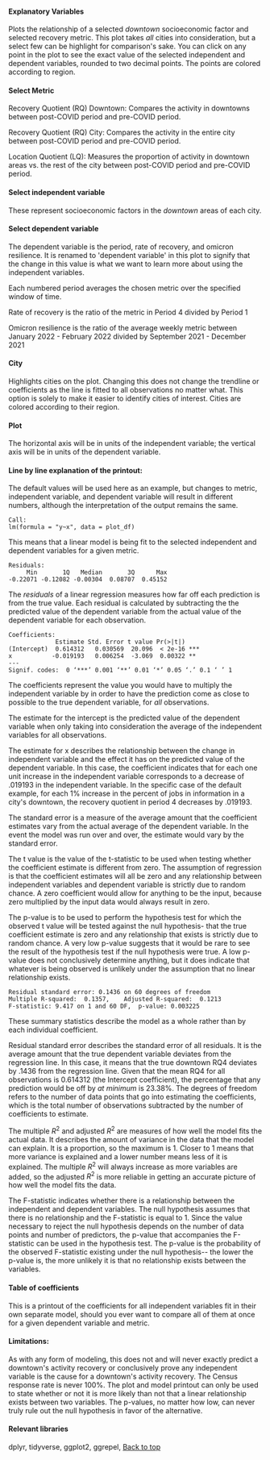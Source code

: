#### Explanatory Variables

Plots the relationship of a selected *downtown* socioeconomic factor and selected recovery metric. This plot takes *all* cities into consideration, but a select few can be highlight for comparison's sake. You can click on any point in the plot to see the exact value of the selected independent and dependent variables, rounded to two decimal points. The points are colored according to region.

#### Select Metric

Recovery Quotient (RQ) Downtown: Compares the activity in downtowns between post-COVID period and pre-COVID period.

Recovery Quotient (RQ) City: Compares the activity in the entire city between post-COVID period and pre-COVID period.

Location Quotient (LQ): Measures the proportion of activity in downtown areas vs. the rest of the city between post-COVID period and pre-COVID period.

#### Select independent variable

These represent socioeconomic factors in the *downtown* areas of each city. 

#### Select dependent variable
The dependent variable is the period, rate of recovery, and omicron resilience. It is renamed to 'dependent variable' in this plot to signify that the change in this value is what we want to learn more about using the independent variables.

Each numbered period averages the chosen metric over the specified window of time. 

Rate of recovery is the ratio of the metric in Period 4 divided by Period 1

Omicron resilience is the ratio of the average weekly metric between January 2022 - February 2022 divided by September 2021 - December 2021

#### City

Highlights cities on the plot. Changing this does not change the trendline or coefficients as the line is fitted to all observations no matter what. This option is solely to make it easier to identify cities of interest. Cities are colored according to their region.

#### Plot

The horizontal axis will be in units of the independent variable; the vertical axis will be in units of the dependent variable. 

#### Line by line explanation of the printout:

The default values will be used here as an example, but changes to metric, independent variable, and dependent variable will result in different numbers, although the interpretation of the output remains the same.

```
Call:
lm(formula = "y~x", data = plot_df)
```

This means that a linear model is being fit to the selected independent and dependent variables for a given metric. 

```
Residuals:
     Min       1Q   Median       3Q      Max 
-0.22071 -0.12082 -0.00304  0.08707  0.45152 
```

The *residuals* of a linear regression measures how far off each prediction is from the true value. Each residual is calculated by subtracting the the predicted value of the dependent variable from the actual value of the dependent variable for each observation. 

```
Coefficients:
             Estimate Std. Error t value Pr(>|t|)    
(Intercept)  0.614312   0.030569  20.096  < 2e-16 ***
x           -0.019193   0.006254  -3.069  0.00322 ** 
---
Signif. codes:  0 ‘***’ 0.001 ‘**’ 0.01 ‘*’ 0.05 ‘.’ 0.1 ‘ ’ 1
```

The coefficients represent the value you would have to multiply the independent variable by in order to have the prediction come as close to possible to the true dependent variable, for *all* observations. 

The estimate for the intercept is the predicted value of the dependent variable when only taking into consideration the average of the independent variables for all observations. 

The estimate for x describes the relationship between the change in independent variable and the effect it has on the predicted value of the dependent variable. In this case, the coefficient indicates that for each one unit increase in the independent variable corresponds to a decrease of .019193 in the independent variable. In the specific case of the default example, for each 1% increase in the percent of jobs in information in a city's downtown, the recovery quotient in period 4 decreases by .019193. 

The standard error is a measure of the average amount that the coefficient estimates vary from the actual average of the dependent variable. In the event the model was run over and over, the estimate would vary by the standard error.

The t value is the value of the t-statistic to be used when testing whether the coefficient estimate is different from zero. The assumption of regression is that the coefficient estimates will all be zero  and any relationship between independent variables and dependent variable is strictly due to random chance. A zero coefficient would allow for anything to be the input, because zero multiplied by the input data would always result in zero. 

The p-value is to be used to perform the hypothesis test for which the observed t value will be tested against the null hypothesis- that the true coefficient estimate is zero and any relationship that exists is strictly due to random chance. A very low p-value suggests that it would be rare to see the result of the hypothesis test if the null hypothesis were true. A low p-value does not conclusively determine anything, but it does indicate that whatever is being observed is unlikely under the assumption that no linear relationship exists.

```
Residual standard error: 0.1436 on 60 degrees of freedom
Multiple R-squared:  0.1357,	Adjusted R-squared:  0.1213 
F-statistic: 9.417 on 1 and 60 DF,  p-value: 0.003225
```

These summary statistics describe the model as a whole rather than by each individual coefficient. 

Residual standard error describes the standard error of all residuals. It is the average amount that the true dependent variable deviates from the regression line. In this case, it means that the true downtown RQ4 deviates by .1436 from the regression line. Given that the mean RQ4 for all observations is 0.614312 (the Intercept coefficient), the percentage that any prediction would be off by *at minimum* is 23.38%. The degrees of freedom refers to the number of data points that go into estimating the coefficients, which is the total number of observations subtracted by the number of coefficients to estimate.

The multiple $R^2$ and adjusted $R^2$ are measures of how well the model fits the actual data. It describes the amount of variance in the data that the model can explain. It is a proportion, so the maximum is 1. Closer to 1 means that more variance is explained and a lower number means less of it is explained. The multiple $R^2$ will always increase as more variables are added, so the adjusted $R^2$ is more reliable in getting an accurate picture of how well the model fits the data. 

The F-statistic indicates whether there is a relationship between the independent and dependent variables. The null hypothesis assumes that there is no relationship and the F-statistic is equal to 1. Since the value necessary to reject the null hypothesis depends on the number of data points and number of predictors, the p-value that accompanies the F-statistic can be used in the hypothesis test. The p-value is the probability of the observed F-statistic existing under the null hypothesis-- the lower the p-value is, the more unlikely it is that no relationship exists between the variables. 

#### Table of coefficients

This is a printout of the coefficients for all independent variables fit in their own separate model, should you ever want to compare all of them at once for a given dependent variable and metric. 

#### Limitations:

As with any form of modeling, this does not and will never exactly predict a downtown's activity recovery or conclusively prove any independent variable is the cause for a downtown's activity recovery. The Census response rate is never 100%. The plot and model printout can only be used to state whether or not it is more likely than not that a linear relationship exists between two variables. The p-values, no matter how low, can never truly rule out the null hypothesis in favor of the alternative. 
#### Relevant libraries
dplyr, tidyverse, ggplot2, ggrepel, 
[Back to top](#)
